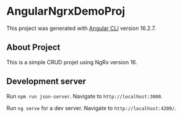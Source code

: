 # AngularNgrxDemoProj

This project was generated with [Angular CLI](https://github.com/angular/angular-cli) version 16.2.7.

## About Project

This is a simple CRUD projet using NgRx version 16.

## Development server

Run `npm run json-server`. Navigate to `http://localhost:3000`.

Run `ng serve` for a dev server. Navigate to `http://localhost:4200/`.
